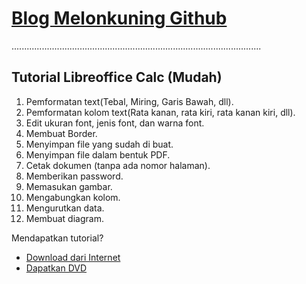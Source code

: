 # [Blog Melonkuning Github](https://kuriyantoadi.github.io/melonkuning/)
...................................................................................................

## Tutorial Libreoffice Calc (Mudah)

1. Pemformatan text(Tebal, Miring, Garis Bawah, dll).
2. Pemformatan kolom text(Rata kanan, rata kiri, rata kanan kiri, dll).
3. Edit ukuran font, jenis font, dan warna font.
4. Membuat Border.
5. Menyimpan file yang sudah di buat.
6. Menyimpan file dalam bentuk PDF.
7. Cetak dokumen (tanpa ada nomor halaman).
8. Memberikan password.
9. Memasukan gambar.
10. Mengabungkan kolom.
11. Mengurutkan data.
12. Membuat diagram.

Mendapatkan tutorial?
- [Download dari Internet](https://kuriyantoadi.github.io/melonkuning/libreoffice-calc-mudah/unduh)
- [Dapatkan DVD](https://kuriyantoadi.github.io/melonkuning/libreoffice-calc-mudah/dvd)
